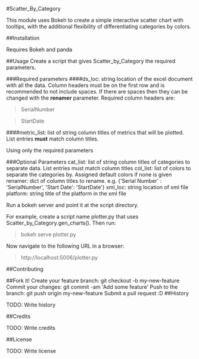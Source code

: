 #Scatter_By_Category

This module uses Bokeh to create a simple interactive scatter chart with tooltips, with the additional flexibility of differentiating categories by colors. 

##Installation

Requires Bokeh and panda


##Usage
Create a script that gives Scatter_by_Category the required parameters. 

###Required parameters
####ds_loc: string location of the excel document with all the data. Column headers must be on the first row and is recommended to not include spaces. If there are spaces then they can be changed with the **renamer** parameter.
Required column headers are: 
>SerialNumber

>StartDate

####metric_list: list of string column titles of metrics that will be plotted. List entries **must** match column titles. 

Using only the required parameters


###Optional Parameters
cat_list: list of string column titles of categories to separate data. List entries must match column titles
col_list: list of colors to separate the categories by. Assigned default colors if none is given
renamer: dict of column titles to rename. e.g. {'Serial Number' : 'SerialNumber', 'Start Date': 'StartDate'}
xml_loc: string location of xml file 
platform: string title of the platform in the xml file


Run a bokeh server and point it at the script directory. 

For example, create a script name plotter.py that uses Scatter_by_Category.gen_charts().
Then run:
>bokeh serve plotter.py

Now navigate to the following URL in a browser:
>http://localhost:5006/plotter.py


##Contributing

##Fork it!
Create your feature branch: git checkout -b my-new-feature
Commit your changes: git commit -am 'Add some feature'
Push to the branch: git push origin my-new-feature
Submit a pull request :D
##History

TODO: Write history

##Credits

TODO: Write credits

##License

TODO: Write license
